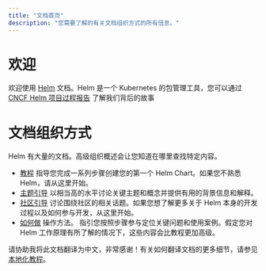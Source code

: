 ```yaml
---
title: "文档首页"
description: "您需要了解的有关文档组织方式的所有信息。"
---
```


# 欢迎

欢迎使用 [Helm](https://helm.sh/) 文档。Helm 是一个 Kubernetes 的包管理工具，您可以通过
[CNCF Helm 项目过程报告](https://www.cncf.io/cncf-helm-project-journey/) 了解我们背后的故事

# 文档组织方式

Helm 有大量的文档。高级组织概述会让您知道在哪里查找特定内容。

- [教程](intro) 指导您完成一系列步骤创建您的第一个 Helm Chart。如果您不熟悉Helm，请从这里开始。
- [主题引导](topics) 以相当高的水平讨论关键主题和概念并提供有用的背景信息和解释。
- [社区引导](community) 讨论围绕社区的相关话题。如果您想了解更多关于 Helm 本身的开发过程以及如何参与开发，从这里开始。
- [如何做](howto) 操作方法。 指引您按照步骤参与定位关键问题和使用案例。假定您对 Helm 工作原理有所了解的情况下，这些内容会比教程更加高级。

请协助我将此文档翻译为中文，非常感谢！有关如何翻译文档的更多细节，请参见[本地化教程](community/localization)。